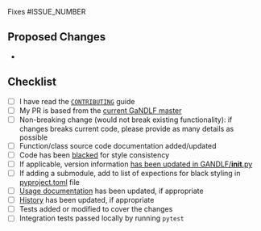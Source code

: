 <!-- Replace ISSUE_NUMBER with the issue that will be auto-linked to close after merging this PR -->
Fixes #ISSUE_NUMBER

## Proposed Changes
<!-- Bullet pointed list of changes, please try to keep code changes as small as possible-->
- 

## Checklist

<!-- You do not need to complete all the items by the time you submit the pull request, 
but PRs are more likely to be merged quickly if all the tasks are done. -->

<!-- Write an `x` in all the boxes that apply 
Note that if a box is unchecked, PR merges will take longer than usual.
-->
- [ ] I have read the [`CONTRIBUTING`](https://github.com/CBICA/GaNDLF/blob/master/CONTRIBUTING.md) guide
- [ ] My PR is based from the [current GaNDLF master ](https://garygregory.wordpress.com/2016/11/10/how-to-catch-up-my-git-fork-to-master/)
- [ ] Non-breaking change (would not break existing functionality): if changes breaks current code, please provide as many details as possible
- [ ] Function/class source code documentation added/updated
- [ ] Code has been [blacked](https://github.com/psf/black#usage) for style consistency
- [ ] If applicable, version information [has been updated in GANDLF/__init__.py](../GANDLF/__init__.py)
- [ ] If adding a submodule, add to list of expections for black styling in [pyproject.toml](../pyproject.toml) file 
- [ ] [Usage documentation](https://github.com/CBICA/GaNDLF/blob/master/docs) has been updated, if appropriate
- [ ] [History](https://github.com/CBICA/GaNDLF/blob/master/HISTORY.md) has been updated, if appropriate
- [ ] Tests added or modified to cover the changes
- [ ] Integration tests passed locally by running `pytest`
